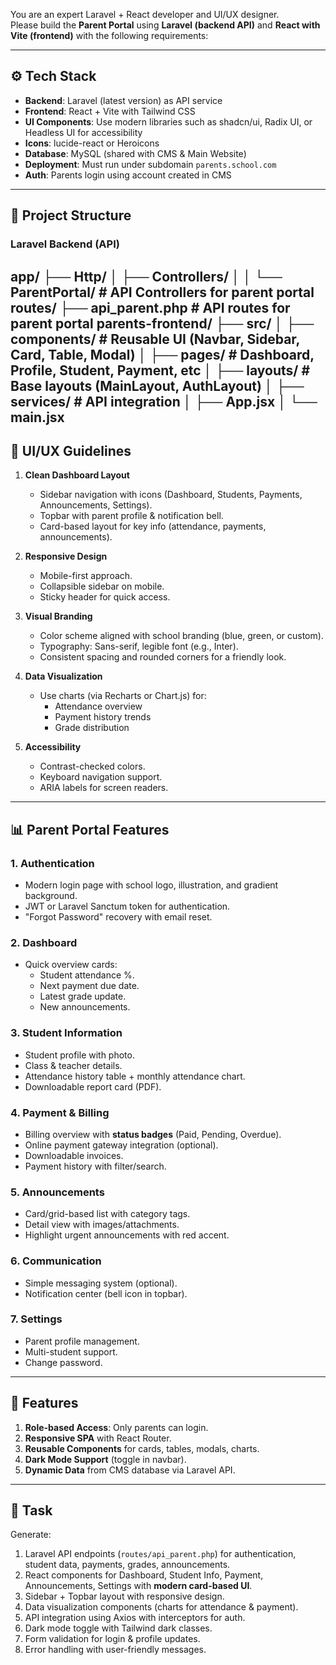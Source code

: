 You are an expert Laravel + React developer and UI/UX designer.  
Please build the **Parent Portal** using **Laravel (backend API)** and **React with Vite (frontend)** with the following requirements:

---

## ⚙️ Tech Stack
- **Backend**: Laravel (latest version) as API service
- **Frontend**: React + Vite with Tailwind CSS
- **UI Components**: Use modern libraries such as shadcn/ui, Radix UI, or Headless UI for accessibility
- **Icons**: lucide-react or Heroicons
- **Database**: MySQL (shared with CMS & Main Website)
- **Deployment**: Must run under subdomain `parents.school.com`
- **Auth**: Parents login using account created in CMS

---

## 📂 Project Structure

### Laravel Backend (API)
app/
├── Http/
│ ├── Controllers/
│ │ └── ParentPortal/ # API Controllers for parent portal
routes/
├── api_parent.php # API routes for parent portal
parents-frontend/
├── src/
│ ├── components/ # Reusable UI (Navbar, Sidebar, Card, Table, Modal)
│ ├── pages/ # Dashboard, Profile, Student, Payment, etc
│ ├── layouts/ # Base layouts (MainLayout, AuthLayout)
│ ├── services/ # API integration
│ ├── App.jsx
│ └── main.jsx
---

## 🎨 UI/UX Guidelines
1. **Clean Dashboard Layout**
   - Sidebar navigation with icons (Dashboard, Students, Payments, Announcements, Settings).
   - Topbar with parent profile & notification bell.
   - Card-based layout for key info (attendance, payments, announcements).

2. **Responsive Design**
   - Mobile-first approach.
   - Collapsible sidebar on mobile.
   - Sticky header for quick access.

3. **Visual Branding**
   - Color scheme aligned with school branding (blue, green, or custom).
   - Typography: Sans-serif, legible font (e.g., Inter).
   - Consistent spacing and rounded corners for a friendly look.

4. **Data Visualization**
   - Use charts (via Recharts or Chart.js) for:
     - Attendance overview
     - Payment history trends
     - Grade distribution

5. **Accessibility**
   - Contrast-checked colors.
   - Keyboard navigation support.
   - ARIA labels for screen readers.

---

## 📊 Parent Portal Features

### 1. Authentication
- Modern login page with school logo, illustration, and gradient background.
- JWT or Laravel Sanctum token for authentication.
- "Forgot Password" recovery with email reset.

### 2. Dashboard
- Quick overview cards:
  - Student attendance %.
  - Next payment due date.
  - Latest grade update.
  - New announcements.

### 3. Student Information
- Student profile with photo.
- Class & teacher details.
- Attendance history table + monthly attendance chart.
- Downloadable report card (PDF).

### 4. Payment & Billing
- Billing overview with **status badges** (Paid, Pending, Overdue).
- Online payment gateway integration (optional).
- Downloadable invoices.
- Payment history with filter/search.

### 5. Announcements
- Card/grid-based list with category tags.
- Detail view with images/attachments.
- Highlight urgent announcements with red accent.

### 6. Communication
- Simple messaging system (optional).
- Notification center (bell icon in topbar).

### 7. Settings
- Parent profile management.
- Multi-student support.
- Change password.

---

## 🔑 Features
1. **Role-based Access**: Only parents can login.
2. **Responsive SPA** with React Router.
3. **Reusable Components** for cards, tables, modals, charts.
4. **Dark Mode Support** (toggle in navbar).
5. **Dynamic Data** from CMS database via Laravel API.

---

## 🎯 Task
Generate:
1. Laravel API endpoints (`routes/api_parent.php`) for authentication, student data, payments, grades, announcements.
2. React components for Dashboard, Student Info, Payment, Announcements, Settings with **modern card-based UI**.
3. Sidebar + Topbar layout with responsive design.
4. Data visualization components (charts for attendance & payment).
5. API integration using Axios with interceptors for auth.
6. Dark mode toggle with Tailwind dark classes.
7. Form validation for login & profile updates.
8. Error handling with user-friendly messages.